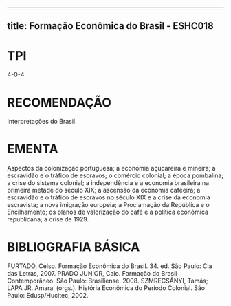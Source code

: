 
---
title: Formação Econômica do Brasil - ESHC018 
---

# TPI

4-0-4

# RECOMENDAÇÃO

Interpretações do Brasil

# EMENTA

Aspectos da colonização portuguesa; a economia açucareira e mineira; a escravidão e o tráfico de escravos; o comércio colonial; a época pombalina; a crise do sistema colonial; a independência e a economia brasileira na primeira metade do século XIX; a ascensão da economia cafeeira; a escravidão e o tráfico de escravos no século XIX e a crise da economia escravista; a nova imigração europeia; a Proclamação da República e o Encilhamento; os planos de valorização do café e a política econômica republicana; a crise de 1929.

# BIBLIOGRAFIA BÁSICA

FURTADO, Celso. Formação Econômica do Brasil. 34. ed. São Paulo: Cia das Letras, 2007.
PRADO JUNIOR, Caio. Formação do Brasil Contemporâneo. São Paulo: Brasiliense. 2008. 
SZMRECSÁNYI, Tamás; LAPA JR. Amaral (orgs.). História Econômica do Período Colonial. São Paulo: Edusp/Hucitec, 2002.
        